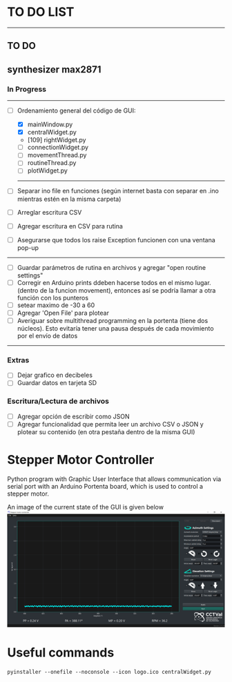 # TO DO LIST
-------
## TO DO
synthesizer max2871
------------------------------------------------------------------------
### In Progress
---------------------------------------------------------------------
- [ ] Ordenamiento general del código de GUI:
    - [x] mainWindow.py
    - [x] centralWidget.py
    - [109] rightWidget.py
    - [ ] connectionWidget.py
    - [ ] movementThread.py
    - [ ] routineThread.py
    - [ ] plotWidget.py
    --------------------------------------------------------------
- [ ] Separar ino file en funciones (según internet basta con separar en .ino mientras estén en la misma carpeta)
- [ ] Arreglar escritura CSV
- [ ] Agregar escritura en CSV para rutina
- [ ] Asegurarse que todos los raise Exception funcionen con una ventana pop-up


-------------------------------------------------------------
- [ ] Guardar parámetros de rutina en archivos  y agregar "open routine settings"
- [ ] Corregir en Arduino prints ddeben hacerse todos en el mismo lugar. (dentro de la funcion movement), entonces así se podría llamar a otra función con los punteros
- [ ] setear maximo de -30 a 60
- [ ] Agregar 'Open File' para plotear
- [ ] Averiguar sobre multithread programming en la portenta (tiene dos núcleos). Esto evitaría tener una pausa después de cada movimiento por el envío de datos

------------------------------------------------------------------------
### Extras
- [ ] Dejar grafico en decibeles
- [ ] Guardar datos en tarjeta SD

### Escritura/Lectura de archivos
- [ ] Agregar opción de escribir como JSON
- [ ] Agregar funcionalidad que permita leer un archivo CSV o JSON y plotear su contenido (en otra pestaña dentro de la misma GUI)

# Stepper Motor Controller

Python program with Graphic User Interface that allows communication via serial port with an Arduino Portenta board, which is used to control a stepper motor.

An image of the current state of the GUI is given below
![image](GUI_mockup.png)


# Useful commands
```
pyinstaller --onefile --noconsole --icon logo.ico centralWidget.py
```

